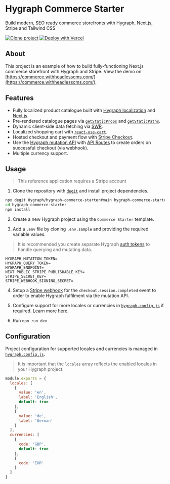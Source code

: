 # Hygraph Commerce Starter

Build modern, SEO ready commerce storefronts with Hygraph, Next.js, Stripe and Tailwind CSS

[![Clone project](https://hygraph.com/button)](https://app.hygraph.com/clone/d6ae678601534be5a7bde7fba69acd24?name=Commerce%20Shop)
[![Deploy with Vercel](https://vercel.com/button)](https://vercel.com/new/clone?repository-url=https%3A%2F%2Fgithub.com%2FGraphCMS%2Fgraphcms-commerce-starter&env=HYGRAPH_MUTATION_TOKEN,HYGRAPH_QUERY_TOKEN,HYGRAPH_ENDPOINT,NEXT_PUBLIC_STRIPE_PUBLISHABLE_KEY,STRIPE_SECRET_KEY&envDescription=Stripe%20keys%20and%20GraphCMS%20tokens&envLink=https%3A%2F%2Fgithub.com%2FGraphCMS%2Fgraphcms-commerce-starter%23usage&demo-title=GraphCMS%20Commerce%20Starter&demo-description=Build%20modern%2C%20SEO%20ready%20commerce%20storefronts%20with%20GraphCMS%2C%20Next.js%2C%20Stripe%20and%20Tailwind%20CSS&demo-url=https%3A%2F%2Fcommerce.withheadlesscms.com)

## About

This project is an example of how to build fully-functioning Next.js commerce storefront with Hygraph and Stripe. View the demo on [https://commerce.withheadlesscms.com/](https://commerce.withheadlesscms.com/).

## Features

- Fully localized product catalogue built with [Hygraph localization](https://hygraph.com/content-localization) and [Next.js](https://nextjs.org/docs/advanced-features/i18n-routing).
- Pre-rendered catalogue pages via [`getStaticProps`](https://nextjs.org/docs/basic-features/data-fetching#getstaticprops-static-generation) and [`getStaticPaths`](https://nextjs.org/docs/basic-features/data-fetching#getstaticpaths-static-generation).
- Dynamic client-side data fetching via [SWR](https://swr.vercel.app).
- Localized shopping cart with [`react-use-cart`](https://github.com/notrab/react-use-cart).
- Hosted checkout and payment flow with [Stripe Checkout](https://stripe.com/docs/payments/checkout).
- Use the [Hygraph mutation API](https://hygraph.com/mutation-api) with [API Routes](https://nextjs.org/docs/api-routes/introduction) to create orders on successful checkout (via webhook).
- Multiple currency support.

## Usage

> This reference application requires a Stripe account

1. Clone the repository with [`degit`](https://github.com/Rich-Harris/degit) and install project dependencies.

```bash
npx degit Hygraph/hygraph-commerce-starter#main hygraph-commerce-starter
cd hygraph-commerce-starter
npm install
```

2. Create a new Hygraph project using the `Commerce Starter` template.

3. Add a `.env` file by cloning `.env.sample` and providing the required variable values.

> It is recommended you create separate Hygraph [auth tokens](https://hygraph.com/docs/authorization#permanent-auth-tokens) to handle querying and mutating data.

```
HYGRAPH_MUTATION_TOKEN=
HYGRAPH_QUERY_TOKEN=
HYGRAPH_ENDPOINT=
NEXT_PUBLIC_STRIPE_PUBLISHABLE_KEY=
STRIPE_SECRET_KEY=
STRIPE_WEBHOOK_SIGNING_SECRET=
```

4. Setup a [Stripe webhook](https://stripe.com/docs/payments/handling-payment-events) for the `checkout.session.completed` event to order to enable Hygraph fulfilment via the mutation API.

5. Configure support for more locales or currencies in [`hygraph.config.js`](hygraph.config.js) if required. Learn more [here](#configuration).

6. Run `npm run dev`

## Configuration

Project configuration for supported locales and currencies is managed in [`hygraph.config.js`](hygraph.config.js).

> It is important that the `locales` array reflects the enabled locales in your Hygraph project.

```js
module.exports = {
  locales: [
    {
      value: 'en',
      label: 'English',
      default: true
    },
    {
      value: 'de',
      label: 'German'
    }
  ],
  currencies: [
    {
      code: 'GBP',
      default: true
    },
    {
      code: 'EUR'
    }
  ]
}
```
